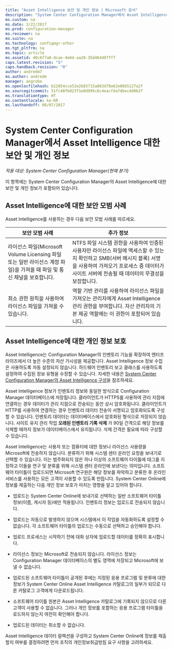 ```yaml
---
title: "Asset Intelligence 보안 및 개인 정보 | Microsoft 문서"
description: "System Center Configuration Manager에서 Asset Intelligence 대한 보안 및 개인 정보를 확인합니다."
ms.custom: na
ms.date: 2/22/2017
ms.prod: configuration-manager
ms.reviewer: na
ms.suite: na
ms.technology: configmgr-other
ms.tgt_pltfrm: na
ms.topic: article
ms.assetid: d0c6f7a0-dcae-4e6d-aa28-35d464d97ff7
caps.latest.revision: "5"
caps.handback.revision: "0"
author: andredm7
ms.author: andredm
manager: angrobe
ms.openlocfilehash: b12054cce52e2b83715a083d78a62e06b5127a2f
ms.sourcegitcommit: 51fc48fb023f1e8d995c6c4eacfda7dbec4d0b2f
ms.translationtype: HT
ms.contentlocale: ko-KR
ms.lasthandoff: 08/07/2017
---
```

# <a name="security-and-privacy-for-asset-intelligence-in-system-center-configuration-manager"></a>System Center Configuration Manager에서 Asset Intelligence 대한 보안 및 개인 정보

*적용 대상: System Center Configuration Manager(현재 분기)*

이 항목에는 System Center Configuration Manager의 Asset Intelligence에 대한 보안 및 개인 정보가 포함되어 있습니다.  

##  <a name="BKMK_Security_AI"></a> Asset Intelligence에 대한 보안 모범 사례  
 Asset Intelligence를 사용하는 경우 다음 보안 모범 사례를 따르세요.  

|보안 모범 사례|추가 정보|  
|----------------------------|----------------------|  
|라이선스 파일(Microsoft Volume Licensing 파일 또는 일반 라이선스 계정 파일)을 가져올 때 파일 및 통신 채널을 보호합니다.|NTFS 파일 시스템 권한을 사용하여 인증된 사용자만 라이선스 파일에 액세스할 수 있는지 확인하고 SMB(서버 메시지 블록) 서명을 사용하여 가져오기 프로세스 중 데이터가 사이트 서버에 전송될 때 데이터의 무결성을 보장합니다.|  
|최소 권한 원칙을 사용하여 라이선스 파일을 가져올 수 있습니다.|역할 기반 관리를 사용하여 라이선스 파일을 가져오는 관리자에게 Asset Intelligence 관리 권한을 부여합니다. 자산 관리자의 기본 제공 역할에는 이 권한이 포함되어 있습니다.|  

##  <a name="BKMK_Privacy_HardwareInventory"></a> Asset Intelligence에 대한 개인 정보 보호  
 Asset Intelligence는 Configuration Manager의 인벤토리 기능을 확장하여 엔터프라이즈에서 더 높은 수준의 자산 가시성을 제공합니다. Asset Intelligence 정보 수집은 사용하도록 자동 설정되지 않습니다. 하드웨어 인벤토리 보고 클래스를 사용하도록 설정하여 수집된 정보 유형을 수정할 수 있습니다. 자세한 내용은 [System Center Configuration Manager의 Asset Intelligence 구성](../../../../core/clients/manage/asset-intelligence/configuring-asset-intelligence.md)을 참조하세요.  

 Asset Intelligence 정보가 인벤토리 정보와 동일한 방식으로 Configuration Manager 데이터베이스에 저장됩니다. 클라이언트가 HTTPS를 사용하여 관리 지점에 연결하는 경우 데이터가 관리 지점으로 전송되는 동안 상시 암호화됩니다. 클라이언트가 HTTP를 사용하여 연결하는 경우 인벤토리 데이터 전송이 서명되고 암호화되도록 구성할 수 있습니다. 인벤토리 데이터는 데이터베이스에서 암호화된 형식으로 저장되지 않습니다. 사이트 유지 관리 작업 **오래된 인벤토리 기록 삭제** 가 90일 간격으로 해당 정보를 삭제할 때까지 정보가 데이터베이스에서 유지됩니다. 삭제 간격은 필요에 따라 구성할 수 있습니다.  

 Asset Intelligence는 사용자 또는 컴퓨터에 대한 정보나 라이선스 사용량을 Microsoft에 전송하지 않습니다. 분류하기 위해 시스템 센터 온라인 요청을 보내기로 선택할 수 있습니다. 이는 범주화되지 않은 하나 이상의 소프트웨어 타이틀에 태그를 지정하고 이들을 연구 및 분류를 위해 시스템 센터 온라인에 보낸다는 의미입니다. 소프트웨어 타이틀이 업로드되면 Microsoft 연구원은 해당 정보를 파악하고 분류한 후 온라인 서비스를 사용하는 모든 고객이 사용할 수 있도록 만듭니다. System Center Online에 정보를 제출하는 다음 개인 정보 보호가 미치는 영향을 알고 있어야 합니다.  

-   업로드는 System Center Online에 보내기로 선택하는 일반 소프트웨어 타이틀 정보(이름, 게시자 등)에만 적용됩니다. 인벤토리 정보는 업로드로 전송되지 않습니다.  

-   업로드는 자동으로 발생하지 않으며 시스템에서 이 작업을 자동화하도록 설정할 수 없습니다. 각 소프트웨어 타이틀의 업로드는 수동으로 선택하고 승인해야 합니다.  

-   업로드 프로세스는 시작하기 전에 대화 상자에 업로드할 데이터를 정확히 표시합니다.  

-   라이선스 정보는 Microsoft로 전송되지 않습니다. 라이선스 정보는 Configuration Manager 데이터베이스의 별도 영역에 저장되고 Microsoft에 보낼 수 없습니다.  

-   업로드된 소프트웨어 타이틀이 공개된 후에는 지정된 응용 프로그램 및 분류에 대한 정보가 System Center Online Asset Intelligence 카탈로그의 일부가 되므로 다른 카탈로그 고객에게 다운로드됩니다.  

-   소프트웨어 타이틀 원본은 Asset Intelligence 카탈로그에 기록되지 않으므로 다른 고객이 사용할 수 없습니다. 그러나 개인 정보를 포함하는 응용 프로그램 타이틀을 로드하지 않는지 여전히 확인해야 합니다.  

-   업로드된 데이터는 취소할 수 없습니다.  

 Asset Intelligence 데이터 컬렉션을 구성하고 System Center Online에 정보를 제출할지 여부를 결정하려면 먼저 조직의 개인정보취급방침 요구 사항을 고려하세요.  
